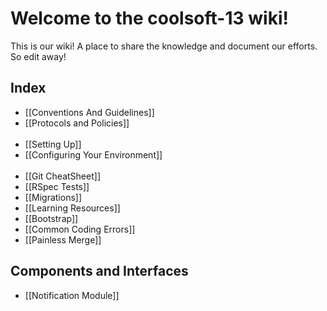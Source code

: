 # Welcome to the coolsoft-13 wiki!
This is our wiki! A place to share the knowledge and document our efforts. So edit away!

## Index
* [[Conventions And Guidelines]]
* [[Protocols and Policies]]
<br /><br />
* [[Setting Up]]
* [[Configuring Your Environment]]
<br /><br />
* [[Git CheatSheet]]
* [[RSpec Tests]]
* [[Migrations]]  
* [[Learning Resources]]
* [[Bootstrap]]
* [[Common Coding Errors]]
* [[Painless Merge]]

## Components and Interfaces
* [[Notification Module]]